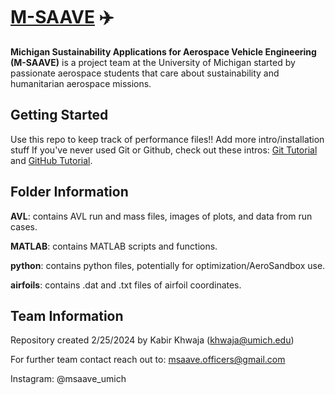 # [M-SAAVE](https://msaaveofficers.wixsite.com/m-saave) ✈️
**Michigan Sustainability Applications for Aerospace Vehicle Engineering (M-SAAVE)** is a project team at the University of Michigan started by passionate aerospace students that care about sustainability and humanitarian aerospace missions. 

## Getting Started
Use this repo to keep track of performance files!! Add more intro/installation stuff
If you've never used Git or Github, check out these intros: [Git Tutorial](https://videotutorials.notion.site/Introduction-to-Git-ac396a0697704709a12b6a0e545db049) and [GitHub Tutorial](https://videotutorials.notion.site/Introduction-to-GitHub-202af6f64bbd4299b15f238dcd09d2a7).

## Folder Information
**AVL**: contains AVL run and mass files, images of plots, and data from run cases.

**MATLAB**: contains MATLAB scripts and functions.

**python**: contains python files, potentially for optimization/AeroSandbox use.

**airfoils**: contains .dat and .txt files of airfoil coordinates.

## Team Information
Repository created 2/25/2024 by Kabir Khwaja (khwaja@umich.edu)

For further team contact reach out to: msaave.officers@gmail.com

Instagram: @msaave_umich
